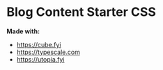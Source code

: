 # Blog Content Starter CSS

**Made with:**
- https://cube.fyi
- https://typescale.com
- https://utopia.fyi
